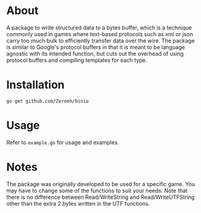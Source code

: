 # About
A package to write structured data to a bytes buffer, which is a technique commonly used in games where text-based protocols such as xml or json carry too much bulk to efficiently transfer data over the wire. The package is similar to Google's protocol buffers in that it is meant to be language agnostic with its intended function, but cuts out the overhead of using protocol buffers and compiling templates for each type.

# Installation
`go get github.com/Zeroeh/binio`

# Usage
Refer to `example.go` for usage and examples.

# Notes
The package was originally developed to be used for a specific game. You may have to change some of the functions to suit your needs. Note that there is no difference between Read/WriteString and Read/WriteUTFString other than the extra 2 bytes written in the UTF functions.
